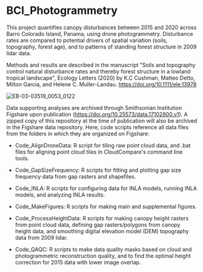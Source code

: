 # BCI_Photogrammetry
This project quantifies canopy disturbances between 2015 and 2020 across Barro Colorado Island, Panama, using drone photogrammetry. Disturbance rates are compared to potential drivers of spatial variation (soils, topography, forest age), and to patterns of standing forest structure in 2009 lidar data.

Methods and results are described in the manuscript "Soils and topography control natural disturbance rates and thereby forest structure in a lowland tropical landscape", Ecology Letters (2020) by K.C Cushman, Matteo Detto, Milton Garcia, and Helene C. Muller-Landau. https://doi.org/10.1111/ele.13978

![EB-03-03519_0053_0122](https://user-images.githubusercontent.com/15330340/149802977-a1c868a7-c12e-4c1b-963c-48f641a674ab.JPG)

Data supporting analyses are archived through Smithsonian Institution Figshare upon publication (https://doi.org/10.25573/data.17102600.v1). A zipped copy of this repository at the time of publication will also be archived in the Figshare data repository. Here, code scripts reference all data files from the folders in which they are organized on Figshare:

- Code_AlignDroneData: R script for tiling raw point cloud data, and .bat files for aligning point cloud tiles in CloudCompare's command line tools.

- Code_GapSizeFrequency: R scripts for fitting and plotting gap size frequency data from gap rasters and shapefiles.

- Code_INLA: R scripts for configuring data for INLA models, running INLA models, and analyzing INLA results.

- Code_MakeFigures: R scripts for making main and supplemental figures.

- Code_ProcessHeightData: R scripts for making canopy height rasters from point cloud data, defining gap rasters/polygons from canopy height data, and smoothing digital elevation model (DEM) topography data from 2009 lidar.

- Code_QAQC: R scripts to make data quality masks based on cloud and photogrammetric reconstruction quality, and to find the optimal height correction for 2015 data with lower image overlap.
